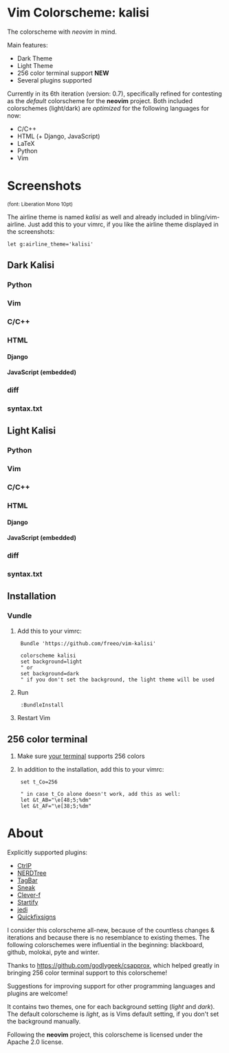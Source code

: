 Vim Colorscheme: kalisi
=========================
The colorscheme with *neovim* in mind.

Main features:

* Dark Theme
* Light Theme
* 256 color terminal support      **NEW**
* Several plugins supported

Currently in its 6th iteration (version: 0.7), specifically refined for contesting as the *default* colorscheme for the **neovim** project.
Both included colorschemes (light/dark) are *optimized* for the following languages for now:

* C/C++
* HTML (+ Django, JavaScript)
* LaTeX
* Python
* Vim

Screenshots
===========
<sub>(font: Liberation Mono 10pt)</sub>

The airline theme is named *kalisi* as well and already included in bling/vim-airline. Just add this to your vimrc, if you like the airline theme displayed in the screenshots:

    let g:airline_theme='kalisi'

## Dark Kalisi

### Python

### Vim

### C/C++

###  HTML

#### Django

#### JavaScript (embedded)

### diff

### syntax.txt

## Light Kalisi

### Python

### Vim

### C/C++

###  HTML

#### Django

#### JavaScript (embedded)

### diff

### syntax.txt


## Installation

### Vundle

1. Add this to your vimrc:

        Bundle 'https://github.com/freeo/vim-kalisi'

        colorscheme kalisi
        set background=light
        " or 
        set background=dark
        " if you don't set the background, the light theme will be used

2. Run

        :BundleInstall

3. Restart Vim


## 256 color terminal

1. Make sure [your terminal](http://fedoraproject.org/wiki/Features/256_Color_Terminals#Terminal_256_color_support_list) supports 256 colors

2. In addition to the installation, add this to your vimrc:

        set t_Co=256

        " in case t_Co alone doesn't work, add this as well:
        let &t_AB="\e[48;5;%dm"
        let &t_AF="\e[38;5;%dm"

About
======

Explicitly supported plugins:

* [CtrlP](https://github.com/kien/ctrlp.vim)
* [NERDTree](https://github.com/scrooloose/nerdtree)
* [TagBar](https://github.com/majutsushi/tagbar)
* [Sneak](https://github.com/justinmk/vim-sneak)
* [Clever-f](https://github.com/rhysd/clever-f.vim)
* [Startify](https://github.com/mhinz/vim-startify)
* [jedi](https://github.com/davidhalter/jedi-vim)
* [Quickfixsigns](https://github.com/tomtom/quickfixsigns_vim)

I consider this colorscheme all-new, because of the countless changes &
iterations and because there is no resemblance to existing themes.
The following colorschemes were influential in the beginning: blackboard, github, molokai, pyte and winter.

Thanks to https://github.com/godlygeek/csapprox, which helped greatly in
bringing 256 color terminal support to this colorscheme!

Suggestions for improving support for other programming languages and plugins are welcome!

It contains two themes, one for each background setting (*light* and *dark*).
The default colorscheme is *light*, as is Vims default setting, if you don't set the background manually.

Following the **neovim** project, this colorscheme is licensed under the Apache 2.0 license.
